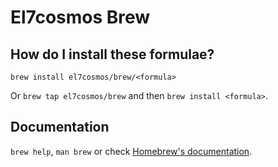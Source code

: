 # El7cosmos Brew

## How do I install these formulae?
`brew install el7cosmos/brew/<formula>`

Or `brew tap el7cosmos/brew` and then `brew install <formula>`.

## Documentation
`brew help`, `man brew` or check [Homebrew's documentation](https://docs.brew.sh).
